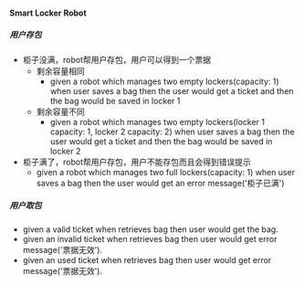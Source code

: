 #### Smart Locker Robot

##### 用户存包

- 柜子没满，robot帮用户存包，用户可以得到一个票据
  * 剩余容量相同
    * given a robot which manages two empty lockers(capacity: 1) when user saves a bag then the user would get a ticket and then the bag would be saved in locker 1
  * 剩余容量不同
    * given a robot which manages two empty lockers(locker 1 capacity: 1, locker 2 capacity: 2) when user saves a bag then the user would get a ticket and then the bag would be saved in locker 2
- 柜子满了，robot帮用户存包，用户不能存包而且会得到错误提示
  * given a robot which manages two full lockers(capacity: 1) when user saves a bag then the user would get an error message('柜子已满')



##### 用户取包

- given a valid ticket when retrieves bag then user would get the bag.
- given an invalid ticket when retrieves bag then user would get error message('票据无效').
- given an used ticket when retrieves bag then user would get error message('票据无效').

